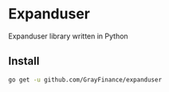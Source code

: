# Expanduser

Expanduser library written in Python

## Install

```bash
go get -u github.com/GrayFinance/expanduser
```
